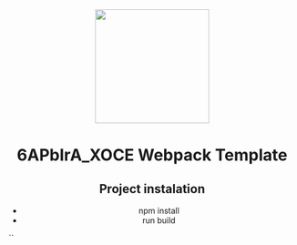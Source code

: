 <div align="center">
  <img width="200" height="200" src="https://webpack.js.org/assets/icon-square-big.svg">
  <h1>6APbIrA_XOCE Webpack Template</h1>
  <h2>Project instalation</h2>
  <ul>
  <li>npm install</li>
  <li>run build</li>
  </ul>
</div>
``
